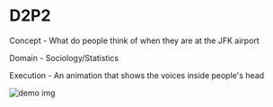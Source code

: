 # D2P2
Concept - What do people think of when they are at the JFK airport

Domain - Sociology/Statistics

Execution - An animation that shows the voices inside people's head

![demo img](https://github.com/youozhan/mfadt-majorstudio-1/raw/master/Assignments/D2P2/img/voice.001.jpeg "Img demo-ing the scenario")